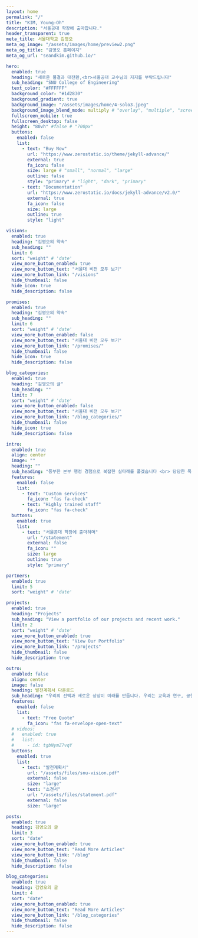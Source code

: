 ```yaml
---
layout: home
permalink: "/"
title: "KIM, Young-Oh"
description: "서울공대 학장에 출마합니다."
header_transparent: true
meta_title: 서울대학교 김영오
meta_og_image: "/assets/images/home/preview2.png"
meta_og_title: "김영오 홈페이지"
meta_og_url: "seandkim.github.io/"

hero:
  enabled: true
  heading: "새로운 물결과 대전환,<br>서울공대 교수님의 지지를 부탁드립니다"
  sub_heading: "SNU College of Engineering"
  text_color: "#FFFFFF"
  background_color: "#1d2830"
  background_gradient: true
  background_image: "/assets/images/home/4-solo3.jpeg"
  background_image_blend_mode: multiply # "overlay", "multiple", "screen"
  fullscreen_mobile: true
  fullscreen_desktop: false
  height: "80vh" #false # "700px"
  buttons:
    enabled: false
    list:
      - text: "Buy Now"
        url: "https://www.zerostatic.io/theme/jekyll-advance/"
        external: true
        fa_icon: false
        size: large # "small", "normal", "large"
        outline: false
        style: "primary" # "light", "dark", "primary"
      - text: "Documentation"
        url: "https://www.zerostatic.io/docs/jekyll-advance/v2.0/"
        external: true
        fa_icon: false
        size: large
        outline: true
        style: "light"

visions:
  enabled: true
  heading: "김영오의 약속"
  sub_heading: ""
  limit: 6
  sort: "weight" # 'date'
  view_more_button_enabled: true
  view_more_button_text: "서울대 비전 모두 보기"
  view_more_button_link: "/visions"
  hide_thumbnail: false
  hide_icon: true
  hide_description: false

promises:
  enabled: true
  heading: "김영오의 약속"
  sub_heading: ""
  limit: 6
  sort: "weight" # 'date'
  view_more_button_enabled: false
  view_more_button_text: "서울대 비전 모두 보기"
  view_more_button_link: "/promises/"
  hide_thumbnail: false
  hide_icon: true
  hide_description: false

blog_categories:
  enabled: true
  heading: "김영오의 글"
  sub_heading: ""
  limit: 7
  sort: "weight" # 'date'
  view_more_button_enabled: false
  view_more_button_text: "서울대 비전 모두 보기"
  view_more_button_link: "/blog_categories/"
  hide_thumbnail: false
  hide_icon: true
  hide_description: false

intro:
  enabled: true
  align: center
  image: ""
  heading: ""
  sub_heading: "풍부한 본부 행정 경험으로 복잡한 실타래를 풀겠습니다 <br> 당당한 목소리를 내는 서울공대의 선봉에 서겠습니다 <br> 2배의 발전기금, 3배의 복지, 5배의 교류, 10배의 홍보를 이루겠습니다."
  features:
    enabled: false
    list:
      - text: "Custom services"
        fa_icon: "fas fa-check"
      - text: "Highly trained staff"
        fa_icon: "fas fa-check"
  buttons:
    enabled: true
    list:
      - text: "서울공대 학장에 출마하며"
        url: "/statement"
        external: false
        fa_icon: ""
        size: large
        outline: true
        style: "primary"

partners:
  enabled: true
  limit: 5
  sort: "weight" # 'date'

projects:
  enabled: true
  heading: "Projects"
  sub_heading: "View a portfolio of our projects and recent work."
  limit: 2
  sort: "weight" # 'date'
  view_more_button_enabled: true
  view_more_button_text: "View Our Portfolio"
  view_more_button_link: "/projects"
  hide_thumbnail: false
  hide_description: true

outro:
  enabled: false
  align: center
  image: false
  heading: 발전계획서 다운로드
  sub_heading: "우리의 선택과 새로운 상상이 미래를 만듭니다. 우리는 교육과 연구, 공헌의 형식과 내용을 과감하게 다시 짜야 합니다. 우리를 위축시키고 있는 틀과 칸막이를 깨야 합니다. 이를 위한 오랜 고민을 발전계획서에 담았습니다."
  features:
    enabled: false
    list:
      - text: "Free Quote"
        fa_icon: "fas fa-envelope-open-text"
  # videos:
  #   enabled: true
  #   list:
  #     - id: tgbNymZ7vqY
  buttons:
    enabled: true
    list:
      - text: "발전계획서"
        url: "/assets/files/snu-vision.pdf"
        external: false
        size: "large"
      - text: "소견서"
        url: "/assets/files/statement.pdf"
        external: false
        size: "large"

posts:
  enabled: true
  heading: 김영오의 글
  limit: 3
  sort: "date"
  view_more_button_enabled: true
  view_more_button_text: "Read More Articles"
  view_more_button_link: "/blog"
  hide_thumbnail: false
  hide_description: false

blog_categories:
  enabled: true
  heading: 김영오의 글
  limit: 4
  sort: "date"
  view_more_button_enabled: true
  view_more_button_text: "Read More Articles"
  view_more_button_link: "/blog_categories"
  hide_thumbnail: false
  hide_description: false
---
```

